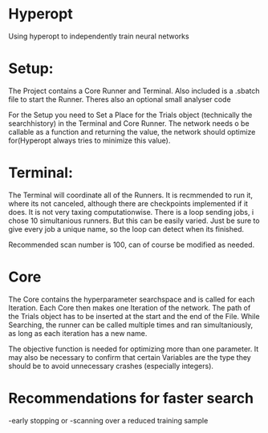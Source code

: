 # Hyperopt
Using hyperopt to independently train neural networks


# Setup:
The Project contains a Core Runner and Terminal. Also included is a .sbatch file to start the Runner. Theres also an optional small analyser code

For the Setup you need to Set a Place for the Trials object (technically the searchhistory) in the Terminal and Core Runner.
The network needs o be callable as a function and returning the value, the network should optimize for(Hyperopt always 
tries to minimize this value). 

# Terminal:

The Terminal will coordinate all of the Runners. It is recmmended to run it, where its not canceled, although 
there are checkpoints implemented if it does. It is not very taxing computationwise. There is a loop sending jobs, i chose 
10 simultanious runners. But this can be easily varied. Just be sure to give every job a unique name, so the loop can detect 
when its finished.

Recommended scan number is 100, can of course be modified as needed.

# Core

The Core contains the hyperparameter searchspace and is called for each Iteration. Each Core then makes one Iteration of the network. 
The path of the Trials object has to be inserted at the start and the end of the File. While Searching, the runner can be called multiple times and ran simultaniously, as long as each iteration has a new name.

The objective function is needed for optimizing more than one parameter. It may also be necessary to confirm that certain Variables are the type they should be to avoid unnecessary crashes (especially integers).

# Recommendations for faster search

-early stopping or
-scanning over a reduced training sample

